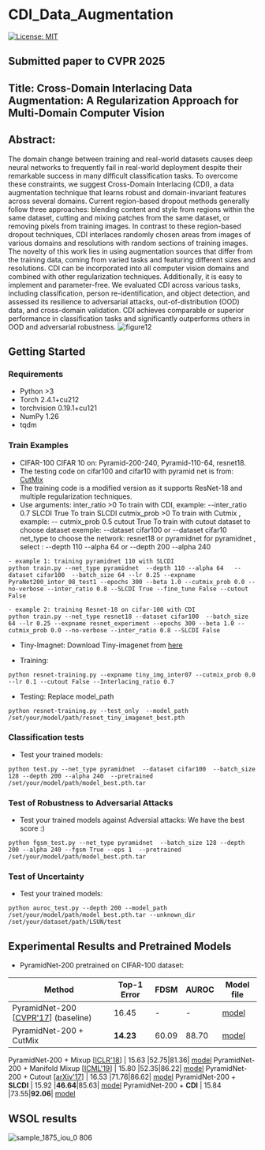 # CDI_Data_Augmentation
[![License: MIT](https://img.shields.io/badge/License-MIT-yellow.svg)](https://opensource.org/licenses/MIT)

## Submitted paper to CVPR 2025
## Title: Cross-Domain Interlacing Data Augmentation: A Regularization Approach for Multi-Domain Computer Vision

## Abstract:

The domain change between training and real-world datasets causes deep neural networks to frequently fail in real-world deployment despite their remarkable success in many difficult classification tasks. To overcome these constraints, we suggest Cross-Domain Interlacing (CDI), a data augmentation technique that learns robust and domain-invariant features across several domains. Current region-based dropout methods generally follow three approaches: blending content and style from regions within the same dataset, cutting and mixing patches from the same dataset, or removing pixels from training images. In contrast to these region-based dropout techniques, CDI interlaces randomly chosen areas from images of various domains and resolutions with random sections of training images. The novelty of this work lies in using augmentation sources that differ from the training data, coming from varied tasks and featuring different sizes and resolutions. CDI can be incorporated into all computer vision domains and combined with other regularization techniques. Additionally, it is easy to implement and parameter-free. We evaluated CDI across various tasks, including classification, person re-identification, and object detection, and assessed its resilience to adversarial attacks, out-of-distribution (OOD) data, and cross-domain validation. CDI achieves comparable or superior performance in classification tasks and significantly outperforms others in OOD and adversarial robustness.
![figure12](https://github.com/user-attachments/assets/0f56155d-52c0-4266-a198-cbc52b0c18a2)

## Getting Started
### Requirements
- Python >3
- Torch 2.4.1+cu212 
- torchvision 0.19.1+cu121
- NumPy 1.26
- tqdm
### Train Examples
- CIFAR-100 CIFAR 10 on:  Pyramid-200-240, Pyramid-110-64, resnet18.
- The  testing code on cifar100 and cifar10 with pyramid net is from: [CutMix](https://github.com/clovaai/CutMix-PyTorch)
- The training code is a modified version as it supports ResNet-18 and multiple regularization techniques.
- Use arguments:
inter_ratio  >0 To train with CDI, example:  --inter_ratio  0.7
SLCDI True  To train SLCDI
  cutmix_prob  >0 To train with Cutmix , example:  -- cutmix_prob 0.5
  cutout True  To train with cutout
  dataset to choose dataset exemple: --dataset cifar100 or  --dataset cifar10
  net_type to choose the network: resnet18 or pyramidnet
  for pyramidnet , select : --depth 110 --alpha 64 or  --depth 200 --alpha 240    
```
- example 1: training pyramidnet 110 with SLCDI  
python train.py --net_type pyramidnet  --depth 110 --alpha 64   --dataset cifar100  --batch_size 64 --lr 0.25 --expname PyraNet200_inter_08_test1 --epochs 300 --beta 1.0 --cutmix_prob 0.0 --no-verbose --inter_ratio 0.8 --SLCDI True --fine_tune False --cutout False

- example 2: training Resnet-18 on cifar-100 with CDI 
python train.py --net_type resnet18 --dataset cifar100  --batch_size 64 --lr 0.25 --expname resnet_experiment --epochs 300 --beta 1.0 --cutmix_prob 0.0 --no-verbose --inter_ratio 0.8 --SLCDI False

```
- Tiny-Imagnet:
Download Tiny-imagenet from [here](https://www.kaggle.com/datasets/akash2sharma/tiny-imagenet)
 
- Training:
```
python resnet-training.py --expname tiny_img_inter07 --cutmix_prob 0.0  --lr 0.1 --cutout False --Interlacing_ratio 0.7
```
- Testing:
Replace model_path 
```
python resnet-training.py --test_only  --model_path  /set/your/model/path/resnet_tiny_imagenet_best.pth
```

### Classification tests
- Test your trained models:
```
python test.py --net_type pyramidnet  --dataset cifar100  --batch_size 128 --depth 200 --alpha 240  --pretrained /set/your/model/path/model_best.pth.tar
```

### Test of  Robustness to Adversarial Attacks
- Test your trained models against Adversial attacks: We have the best score :)
```
python fgsm_test.py --net_type pyramidnet  --batch_size 128 --depth 200 --alpha 240 --fgsm True --eps 1  --pretrained  /set/your/model/path/model_best.pth.tar
```


### Test of Uncertainty
- Test your trained models:
```
python auroc_test.py --depth 200 --model_path   /set/your/model/path/model_best.pth.tar --unknown_dir /set/your/dataset/path/LSUN/test
```



<h2 id="experiments">Experimental Results and Pretrained Models</h2>

- PyramidNet-200 pretrained on CIFAR-100 dataset:

Method | Top-1 Error | FDSM | AUROC |Model file
-- | -- | -- | -- | -- 
PyramidNet-200 [[CVPR'17](https://arxiv.org/abs/1610.02915)] (baseline) | 16.45 |-|-| [model](https://www.dropbox.com/sh/6rfew3lr761jq6c/AADrdQOXNx5tWmgOSnAw9NEVa?dl=0)
PyramidNet-200 + CutMix | **14.23** |60.09|88.70| [model](https://www.dropbox.com/sh/o68qbvayptt2rz5/AACy3o779BxoRqw6_GQf_QFQa?dl=0)

PyramidNet-200 + Mixup [[ICLR'18](https://arxiv.org/abs/1710.09412)] | 15.63 |52.75|81.36| [model](https://www.dropbox.com/sh/g55jnsv62v0n59s/AAC9LPg-LjlnBn4ttKs6vr7Ka?dl=0)
PyramidNet-200 + Manifold Mixup [[ICML'19](https://arxiv.org/abs/1806.05236)] | 15.80 |52.35|86.22| [model](https://www.dropbox.com/sh/nngw7hhk1e8msbr/AABkdCsP0ABnQJDBX7LQVj4la?dl=0)
PyramidNet-200 + Cutout [[arXiv'17](https://arxiv.org/abs/1708.04552)] | 16.53 |71.76|86.62| [model](https://www.dropbox.com/sh/ajjz4q8c8t6qva9/AAAeBGb2Q4TnJMW0JAzeVSpfa?dl=0)
PyramidNet-200 + **SLCDI** | 15.92 |**46.64**|85.63| [model](https://www.dropbox.com/scl/fi/qt2wik50w5jx93gxgrtxq/SLCDI_pyramid200_model_best.pth.tar?rlkey=ispmx8gd38xhckjrb195zorku&st=pminmaux&dl=0)
PyramidNet-200 + **CDI** | 15.84 |73.55|**92.06**| [model](https://www.dropbox.com/scl/fi/fgqny8o8li0122zrgv1qc/CDI_pyramid_200_model_best.pth.tar?rlkey=sd4igem2ob0j0nmsn6j1hhl03&st=z0p7vbhk&dl=0)


## WSOL results
![sample_1875_iou_0 806](https://github.com/user-attachments/assets/3f96ddab-cf19-4655-9324-03aaa948d91b)

